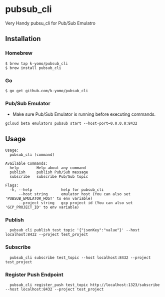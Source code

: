 # pubsub_cli
Very Handy pubsu_cli for Pub/Sub Emulatro

## Installation
### Homebrew
```
$ brew tap k-yomo/pubsub_cli
$ brew install pubsub_cli 
```

### Go 
```
$ go get github.com/k-yomo/pubsub_cli
```

### Pub/Sub Emulator
- Make sure Pub/Sub Emulator is running before executing commands.
```
gcloud beta emulators pubsub start --host-port=0.0.0.0:8432
```
 
## Usage

```
Usage:
  pubsub_cli [command]

Available Commands:
  help        Help about any command
  publish     publish Pub/Sub message
  subscribe   subscribe Pub/Sub topic

Flags:
  -h, --help             help for pubsub_cli
      --host string      emulator host (You can also set 'PUBSUB_EMULATOR_HOST' to env variable)
      --project string   gcp project id (You can also set 'GCP_PROJECT_ID' to env variable)
```

### Publish
```
  pubsub_cli publish test_topic '{"jsonKey":"value"}' --host localhost:8432 --project test_project
```

### Subscribe
```
  pubsub_cli subscribe test_topic --host localhost:8432 --project test_project
```

### Register Push Endpoint
```
  pubsub_cli register_push test_topic http://localhost:1323/subscribe --host localhost:8432 --project test_project
```
